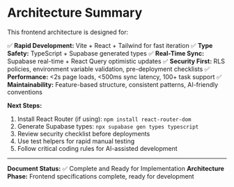 # Architecture Summary

This frontend architecture is designed for:

✅ **Rapid Development:** Vite + React + Tailwind for fast iteration
✅ **Type Safety:** TypeScript + Supabase generated types
✅ **Real-Time Sync:** Supabase real-time + React Query optimistic updates
✅ **Security First:** RLS policies, environment variable validation, pre-deployment checklists
✅ **Performance:** <2s page loads, <500ms sync latency, 100+ task support
✅ **Maintainability:** Feature-based structure, consistent patterns, AI-friendly conventions

**Next Steps:**
1. Install React Router (if using): `npm install react-router-dom`
2. Generate Supabase types: `npx supabase gen types typescript`
3. Review security checklist before deployments
4. Use test helpers for rapid manual testing
5. Follow critical coding rules for AI-assisted development

---

**Document Status:** ✅ Complete and Ready for Implementation
**Architecture Phase:** Frontend specifications complete, ready for development
